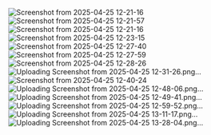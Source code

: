 
![Screenshot from 2025-04-25 12-21-16](https://github.com/user-attachments/assets/ea77fef5-5373-4bf0-b528-737706f30450)
![Screenshot from 2025-04-25 12-21-57](https://github.com/user-attachments/assets/443504d8-75e8-47ee-96c0-ddd180ed9953)
![Screenshot from 2025-04-25 12-21-16](https://github.com/user-attachments/assets/fd487140-24c1-42b3-b1df-11510d61369d)
![Screenshot from 2025-04-25 12-23-15](https://github.com/user-attachments/assets/65b2d7a3-c5fb-4230-9dd6-c2992d93a4ad)
![Screenshot from 2025-04-25 12-27-40](https://github.com/user-attachments/assets/3cb6736c-3675-4332-85f0-10a52dd01ad5)
![Screenshot from 2025-04-25 12-27-59](https://github.com/user-attachments/assets/273eb105-0e00-48ca-afee-fd6af24c41ee)
![Screenshot from 2025-04-25 12-28-26](https://github.com/user-attachments/assets/b2ae30ca-6048-42c3-a377-ce459960d27e)
![Uploading Screenshot from 2025-04-25 12-31-26.png…]()
![Screenshot from 2025-04-25 12-40-24](https://github.com/user-attachments/assets/91ee7d09-ef99-476e-ba7a-eef9655beb75)
![Uploading Screenshot from 2025-04-25 12-48-06.png…]()
![Uploading Screenshot from 2025-04-25 12-49-41.png…]()
![Uploading Screenshot from 2025-04-25 12-59-52.png…]()
![Uploading Screenshot from 2025-04-25 13-11-17.png…]()
![Uploading Screenshot from 2025-04-25 13-28-04.png…]()
